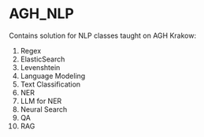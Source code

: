 # AGH_NLP

Contains solution for NLP classes taught on AGH Krakow:

1. Regex  
2. ElasticSearch  
3. Levenshtein  
4. Language Modeling  
5. Text Classification  
6. NER  
7. LLM for NER  
8. Neural Search  
9. QA  
10. RAG
